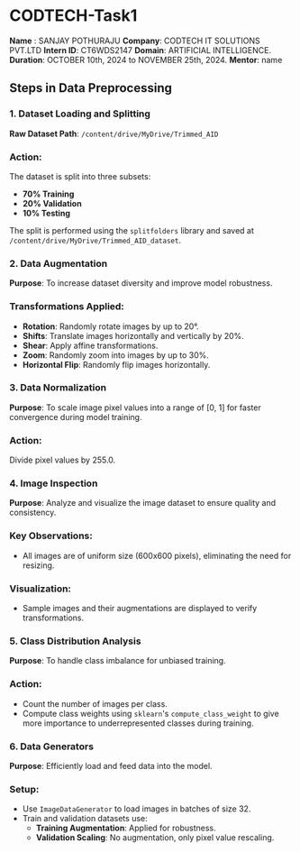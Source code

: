 # CODTECH-Task1

**Name** : SANJAY POTHURAJU
**Company**: CODTECH IT SOLUTIONS PVT.LTD
**Intern ID**: CT6WDS2147
**Domain**: ARTIFICIAL INTELLIGENCE.
**Duration**: OCTOBER 10th, 2024 to NOVEMBER 25th, 2024.
**Mentor**: name

## Steps in Data Preprocessing

### 1. Dataset Loading and Splitting
**Raw Dataset Path**: `/content/drive/MyDrive/Trimmed_AID`

### Action:
The dataset is split into three subsets:
- **70% Training**
- **20% Validation**
- **10% Testing**

The split is performed using the `splitfolders` library and saved at `/content/drive/MyDrive/Trimmed_AID_dataset`.

### 2. Data Augmentation
**Purpose**: To increase dataset diversity and improve model robustness.

### Transformations Applied:
- **Rotation**: Randomly rotate images by up to 20°.
- **Shifts**: Translate images horizontally and vertically by 20%.
- **Shear**: Apply affine transformations.
- **Zoom**: Randomly zoom into images by up to 30%.
- **Horizontal Flip**: Randomly flip images horizontally.

### 3. Data Normalization
**Purpose**: To scale image pixel values into a range of [0, 1] for faster convergence during model training.

### Action: 
Divide pixel values by 255.0.

### 4. Image Inspection
**Purpose**: Analyze and visualize the image dataset to ensure quality and consistency.

### Key Observations:
- All images are of uniform size (600x600 pixels), eliminating the need for resizing.

### Visualization:
- Sample images and their augmentations are displayed to verify transformations.

### 5. Class Distribution Analysis
**Purpose**: To handle class imbalance for unbiased training.

### Action:
- Count the number of images per class.
- Compute class weights using `sklearn`'s `compute_class_weight` to give more importance to underrepresented classes during training.

### 6. Data Generators
**Purpose**: Efficiently load and feed data into the model.

### Setup:
- Use `ImageDataGenerator` to load images in batches of size 32.
- Train and validation datasets use:
  - **Training Augmentation**: Applied for robustness.
  - **Validation Scaling**: No augmentation, only pixel value rescaling.
